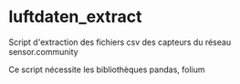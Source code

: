 # luftdaten_extract

Script d'extraction des fichiers csv des capteurs du réseau sensor.community

Ce script nécessite les bibliothèques pandas, folium



